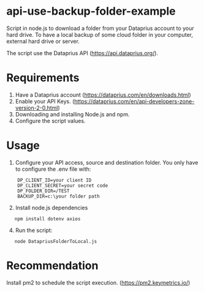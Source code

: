 # api-use-backup-folder-example
Script in node.js to download a folder from your Dataprius account to your hard drive. 
To have a local backup of some cloud folder in your computer, external hard drive or server.

The script use the Dataprius API (https://api.dataprius.org/).

# Requirements
1. Have a Dataprius account (https://dataprius.com/en/downloads.html)
2. Enable your API Keys. (https://dataprius.com/en/api-developers-zone-version-2-0.html)
3. Downloading and installing Node.js and npm.
4. Configure the script values.

# Usage
1. Configure your API access, source and destination folder.
  You only have to configure the .env file with:
```
    DP_CLIENT_ID=your client ID
    DP_CLIENT_SECRET=your secret code
    DP_FOLDER_DIR=/TEST
    BACKUP_DIR=c:\your folder path
```
2. Install node.js dependencies
```
   npm install dotenv axios
```
4. Run the script:
```
   node DatapriusFolderToLocal.js
```

# Recommendation
Install pm2 to schedule the script execution. (https://pm2.keymetrics.io/)
